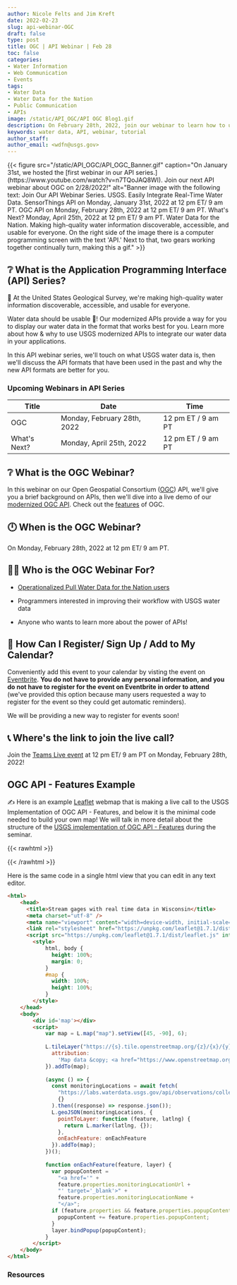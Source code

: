 ```yaml
---
author: Nicole Felts and Jim Kreft
date: 2022-02-23
slug: api-webinar-OGC
draft: false
type: post
title: OGC | API Webinar | Feb 28
toc: false
categories: 
- Water Information
- Web Communication
- Events
tags:
- Water Data
- Water Data for the Nation
- Public Communication
- APIs
image: /static/API_OGC/API OGC Blog1.gif
description: On February 28th, 2022, join our webinar to learn how to use USGS Application Programming Interfaces to serve your unique water data display needs.
keywords: water data, API, webinar, tutorial
author_staff: 
author_email: <wdfn@usgs.gov>
---
```


<div class="grid-row">
{{< figure src="/static/API_OGC/API_OGC_Banner.gif" caption="On January 31st, we hosted the [first webinar in our API series.](https://www.youtube.com/watch?v=n7TQoJAQ8WI). Join our next API webinar about OGC on 2/28/2022!" alt="Banner image with the following text: Join Our API Webinar Series. USGS. Easily Integrate Real-Time Water Data. SensorThings API on Monday, January 31st, 2022 at 12 pm ET/ 9 am PT. OGC API on Monday, February 28th, 2022 at 12 pm ET/ 9 am PT. What's Next? Monday, April 25th, 2022 at 12 pm ET/ 9 am PT. Water Data for the Nation. Making high-quality water information discoverable, accessible, and usable for everyone. On the right side of the image there is a computer programming screen with the text 'API.' Next to that, two gears working together continually turn, making this a gif." >}}
</div>

## ❔ What is the Application Programming Interface (API) Series?
🙌 At the United States Geological Survey, we're making high-quality water information discoverable, accessible, and usable for everyone.

Water data should be usable 🦾! Our modernized APIs provide a way for you to display our water data in the format that works best for you. Learn more about how & why to use USGS modernized APIs to integrate our water data in your applications.

In this API webinar series, we'll touch on what USGS water data is, then we'll discuss the API formats that have been used in the past and why the new API formats are better for you.

### Upcoming Webinars in API Series
| Title | Date | Time |
|------|----------|-------|
OGC | Monday, February 28th, 2022 | 12 pm ET / 9 am PT
What's Next? | Monday, April 25th, 2022 | 12 pm ET / 9 am PT

## ❔ What is the OGC Webinar?
In this webinar on our Open Geospatial Consortium ([OGC](https://ogcapi.ogc.org/)) API, we'll give you a brief background on APIs, then we'll dive into a live demo of our [modernized OGC API](https://labs.waterdata.usgs.gov/api/observations/swagger-ui/index.html?url=/api/observations/v3/api-docs#/Observations%20-%20OGC%20api). Check out the [features](https://ogcapi.ogc.org/features/) of OGC.

## 🕛 When is the OGC Webinar?
On Monday, February 28th, 2022 at 12 pm ET/ 9 am PT.


## 👩‍💻 Who is the OGC Webinar For?
- [Operationalized Pull Water Data for the Nation users](https://waterdata.usgs.gov/blog/user_operational_pull/)

- Programmers interested in improving their workflow with USGS water data

- Anyone who wants to learn more about the power of APIs!


## 📆 How Can I Register/ Sign Up / Add to My Calendar?
Conveniently add this event to your calendar by visting the event on [Eventbrite](https://www.eventbrite.com/e/ogc-apis-easily-integrate-real-time-water-data-tickets-252218772137?aff=ebdsoporgprofile). <b>You do not have to provide any personal information, and you do not have to register for the event on Eventbrite in order to attend</b> (we've provided this option because many users requested a way to register for the event so they could get automatic reminders).
  
We will be providing a new way to register for events soon!

## 📞 Where's the link to join the live call?
Join the [Teams Live event](https://teams.microsoft.com/l/meetup-join/19%3ameeting_NDQ5NzE2ZTYtNDg0ZS00MjI2LWFhMDAtYWU1YzIxYzE3OTA0%40thread.v2/0?context=%7b%22Tid%22%3a%220693b5ba-4b18-4d7b-9341-f32f400a5494%22%2c%22Oid%22%3a%2274c01c76-7d2c-4555-94ec-9e22ecb44037%22%2c%22IsBroadcastMeeting%22%3atrue%7d&btype=a&role=a) at 12 pm ET/ 9 am PT on Monday, February 28th, 2022!

## OGC API - Features Example

✍ Here is an example [Leaflet](https://leafletjs.com/) webmap that is making a live call to the USGS Implementation of OGC API - Features, and below it is the minimal code needed to build your own map! We will talk in more detail about the structure of the [USGS implementation of OGC API - Features](https://labs.waterdata.usgs.gov/api/observations/swagger-ui/index.html?url=/api/observations/v3/api-docs#/Observations%20-%20OGC%20api) during the seminar.

{{< rawhtml >}}
<link rel="stylesheet" href="https://unpkg.com/leaflet@1.7.1/dist/leaflet.css" integrity="sha512-xodZBNTC5n17Xt2atTPuE1HxjVMSvLVW9ocqUKLsCC5CXdbqCmblAshOMAS6/keqq/sMZMZ19scR4PsZChSR7A==" crossorigin=""/>
<script src="https://unpkg.com/leaflet@1.7.1/dist/leaflet.js" integrity="sha512-XQoYMqMTK8LvdxXYG3nZ448hOEQiglfqkJs1NOQV44cWnUrBc8PkAOcXy20w0vlaXaVUearIOBhiXZ5V3ynxwA==" crossorigin=""></script>
<div id='map'></div>
<script> 

    var map = L.map("map").setView([45, -90], 6);

    L.tileLayer("https://{s}.tile.openstreetmap.org/{z}/{x}/{y}.png", {
      attribution:
        'Map data &copy; <a href="https://www.openstreetmap.org/copyright">OpenStreetMap</a> contributors, '
    }).addTo(map);

    (async () => {
      const monitoringLocations = await fetch(
        "https://labs.waterdata.usgs.gov/api/observations/collections/RTS/items?stateFIPS=US%3A55&monitoringLocationType=Stream&active=true&f=json&limit=1000",
        {}
      ).then((response) => response.json());
      L.geoJSON(monitoringLocations, {
        pointToLayer: function (feature, latlng) {
          return L.marker(latlng, {});
        },
        onEachFeature: onEachFeature
      }).addTo(map);
    })();

    function onEachFeature(feature, layer) {
      var popupContent =
        "<a href='" +
        feature.properties.monitoringLocationUrl +
        "' target='_blank'>" +
        feature.properties.monitoringLocationName +
        "</a>";
      if (feature.properties && feature.properties.popupContent) {
        popupContent += feature.properties.popupContent;
      }
      layer.bindPopup(popupContent);
    }
</script>
{{< /rawhtml >}}

Here is the same code in a single html view that you can edit in any text editor.

```html
<html>
    <head>
      <title>Stream gages with real time data in Wisconsin</title>
      <meta charset="utf-8" />
      <meta name="viewport" content="width=device-width, initial-scale=1.0">
      <link rel="stylesheet" href="https://unpkg.com/leaflet@1.7.1/dist/leaflet.css" integrity="sha512-xodZBNTC5n17Xt2atTPuE1HxjVMSvLVW9ocqUKLsCC5CXdbqCmblAshOMAS6/keqq/sMZMZ19scR4PsZChSR7A==" crossorigin=""/>
      <script src="https://unpkg.com/leaflet@1.7.1/dist/leaflet.js" integrity="sha512-XQoYMqMTK8LvdxXYG3nZ448hOEQiglfqkJs1NOQV44cWnUrBc8PkAOcXy20w0vlaXaVUearIOBhiXZ5V3ynxwA==" crossorigin=""></script>
        <style>
            html, body {
              height: 100%;
              margin: 0;
            }
            #map {
              width: 100%;
              height: 100%;
            }
        </style>
    </head>
    <body>
        <div id='map'></div>
        <script>
            var map = L.map("map").setView([45, -90], 6);
        
            L.tileLayer("https://{s}.tile.openstreetmap.org/{z}/{x}/{y}.png", {
              attribution:
                'Map data &copy; <a href="https://www.openstreetmap.org/copyright">OpenStreetMap</a> contributors, '
            }).addTo(map);
        
            (async () => {
              const monitoringLocations = await fetch(
                "https://labs.waterdata.usgs.gov/api/observations/collections/RTS/items?stateFIPS=US%3A55&monitoringLocationType=Stream&active=true&f=json&limit=1000",
                {}
              ).then((response) => response.json());
              L.geoJSON(monitoringLocations, {
                pointToLayer: function (feature, latlng) {
                  return L.marker(latlng, {});
                },
                onEachFeature: onEachFeature
              }).addTo(map);
            })();
        
            function onEachFeature(feature, layer) {
              var popupContent =
                "<a href='" +
                feature.properties.monitoringLocationUrl +
                "' target='_blank'>" +
                feature.properties.monitoringLocationName +
                "</a>";
              if (feature.properties && feature.properties.popupContent) {
                popupContent += feature.properties.popupContent;
              }
              layer.bindPopup(popupContent);
            }
        </script>
    </body>
</html>
```
### Resources


